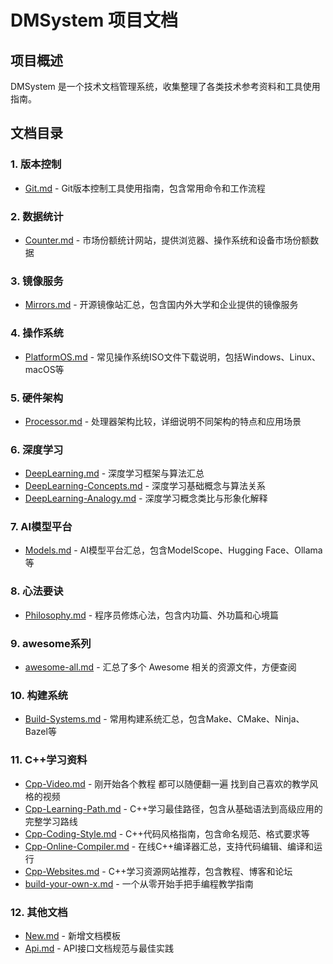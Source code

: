 # DMSystem 项目文档

## 项目概述
DMSystem 是一个技术文档管理系统，收集整理了各类技术参考资料和工具使用指南。

## 文档目录

### 1. 版本控制
- [Git.md](Git.md) - Git版本控制工具使用指南，包含常用命令和工作流程

### 2. 数据统计
- [Counter.md](Counter.md) - 市场份额统计网站，提供浏览器、操作系统和设备市场份额数据

### 3. 镜像服务  
- [Mirrors.md](Mirrors.md) - 开源镜像站汇总，包含国内外大学和企业提供的镜像服务

### 4. 操作系统
- [PlatformOS.md](PlatformOS.md) - 常见操作系统ISO文件下载说明，包括Windows、Linux、macOS等

### 5. 硬件架构
- [Processor.md](Processor.md) - 处理器架构比较，详细说明不同架构的特点和应用场景

### 6. 深度学习
- [DeepLearning.md](DeepLearning.md) - 深度学习框架与算法汇总
- [DeepLearning-Concepts.md](DeepLearning-Concepts.md) - 深度学习基础概念与算法关系
- [DeepLearning-Analogy.md](DeepLearning-Analogy.md) - 深度学习概念类比与形象化解释

### 7. AI模型平台
- [Models.md](Models.md) - AI模型平台汇总，包含ModelScope、Hugging Face、Ollama等

### 8. 心法要诀
- [Philosophy.md](Philosophy.md) - 程序员修炼心法，包含内功篇、外功篇和心境篇

### 9. awesome系列
- [awesome-all.md](awesome-all.md) - 汇总了多个 Awesome 相关的资源文件，方便查阅

### 10. 构建系统
- [Build-Systems.md](Build-Systems.md) - 常用构建系统汇总，包含Make、CMake、Ninja、Bazel等

### 11. C++学习资料
- [Cpp-Video.md](Cpp-Video.md) - 刚开始各个教程 都可以随便翻一遍 找到自己喜欢的教学风格的视频
- [Cpp-Learning-Path.md](Cpp-Learning-Path.md) - C++学习最佳路径，包含从基础语法到高级应用的完整学习路线
- [Cpp-Coding-Style.md](Cpp-Coding-Style.md) - C++代码风格指南，包含命名规范、格式要求等
- [Cpp-Online-Compiler.md](Cpp-Online-Compiler.md) - 在线C++编译器汇总，支持代码编辑、编译和运行
- [Cpp-Websites.md](Cpp-Websites.md) - C++学习资源网站推荐，包含教程、博客和论坛
- [build-your-own-x.md](build-your-own-x.md) - 一个从零开始手把手编程教学指南

### 12. 其他文档
- [New.md](New.md) - 新增文档模板
- [Api.md](Api.md) - API接口文档规范与最佳实践
